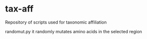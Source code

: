 # tax-aff
Repository of scripts used for taxonomic affiliation


randomut.py
it randomly mutates amino acids in the selected region
